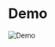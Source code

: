 # Demo
![Demo](https://drive.google.com/file/d/1G2uHIT5GCfFZsbgPzEmWvfVPQEolfCr0/view?usp=drive_link)
